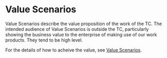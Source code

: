 # Value Scenarios
Value Scenarios describe the value proposition of the work of the TC.
The intended audience of Value Scenarios is outside the TC,
particularly showing the business value to the enterprise 
of making use of
our work products.
They tend to be high level.

For the details of how to acheive the value, 
see [Value Scenarios](../ValueScenarios/README.md).